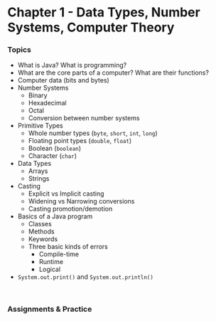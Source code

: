 # Chapter 1 - Data Types, Number Systems, Computer Theory


### Topics
- What is Java? What is programming?
- What are the core parts of a computer? What are their functions?
- Computer data (bits and bytes)
- Number Systems
    - Binary
    - Hexadecimal 
    - Octal 
    - Conversion between number systems
- Primitive Types
    - Whole number types (```byte```, ```short```, ```int```, ```long```)
    - Floating point types (```double```, ```float```)
    - Boolean (```boolean```)
    - Character (```char```)
- Data Types
    - Arrays
    - Strings
- Casting
    - Explicit vs Implicit casting
    - Widening vs Narrowing conversions
    - Casting promotion/demotion
- Basics of a Java program
    - Classes
    - Methods
    - Keywords
    - Three basic kinds of errors
        - Compile-time
        - Runtime
        - Logical
- ```System.out.print()``` and ```System.out.println()```

<br>

### Assignments & Practice